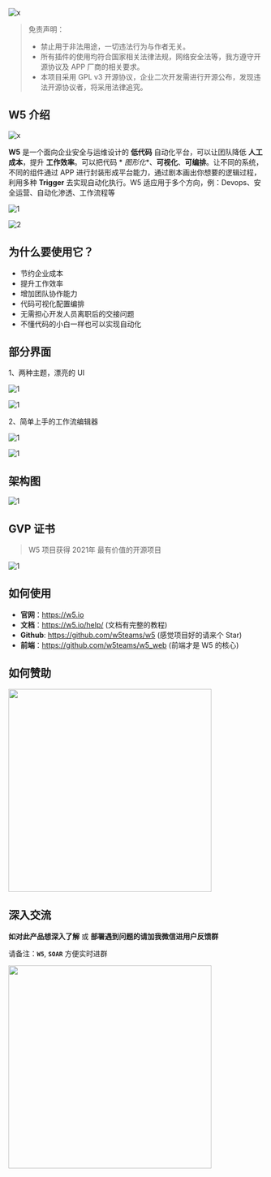![x](./images/pc.png)

> 免责声明：
> - 禁止用于非法用途，一切违法行为与作者无关。
> - 所有插件的使用均符合国家相关法律法规，网络安全法等，我方遵守开源协议及 APP 厂商的相关要求。
> - 本项目采用 GPL v3 开源协议，企业二次开发需进行开源公布，发现违法开源协议者，将采用法律追究。

## W5 介绍

![x](./images/x.png)

**W5** 是一个面向企业安全与运维设计的 **低代码** 自动化平台，可以让团队降低 **人工成本**，提升 **工作效率**。可以把代码 *
*图形化**、**可视化**、**可编排**。让不同的系统，不同的组件通过 APP 进行封装形成平台能力，通过剧本画出你想要的逻辑过程，利用多种
**Trigger** 去实现自动化执行。W5 适应用于多个方向，例：Devops、安全运营、自动化渗透、工作流程等

![1](./images/1.png)

![2](./images/2.png)

## 为什么要使用它？

- 节约企业成本
- 提升工作效率
- 增加团队协作能力
- 代码可视化配置编排
- 无需担心开发人员离职后的交接问题
- 不懂代码的小白一样也可以实现自动化

## 部分界面

1、两种主题，漂亮的 UI

![1](./images/3.jpg)

![1](./images/4.jpg)

2、简单上手的工作流编辑器

![1](./images/5.jpg)

![1](./images/6.jpg)

## 架构图

![1](./images/jg.png)

## GVP 证书

> W5 项目获得 2021年 最有价值的开源项目

![1](./images/gvp.png)

## 如何使用

- **官网**：https://w5.io
- **文档**：https://w5.io/help/  (文档有完整的教程)
- **Github**: https://github.com/w5teams/w5 (感觉项目好的请来个 Star)
- **前端**：https://github.com/w5teams/w5_web (前端才是 W5 的核心)

## 如何赞助

<img src="./images/sk.jpeg" width="400">

## 深入交流

**如对此产品想深入了解** 或 **部署遇到问题的请加我微信进用户反馈群**

请备注：**`W5`**, **`SOAR`** 方便实时进群

<img src="./images/wx.jpg" width="400">